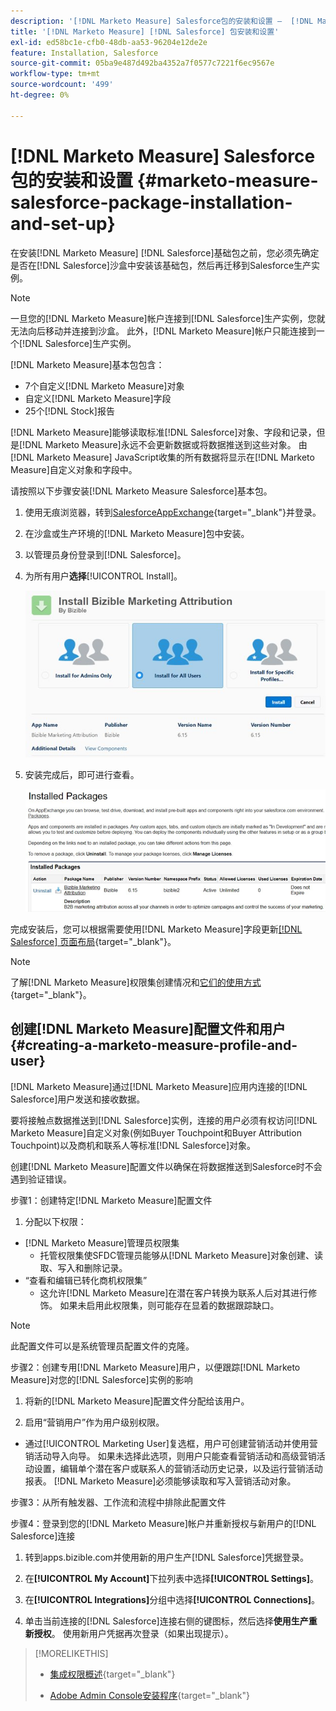 ```yaml
---
description: '[!DNL Marketo Measure] Salesforce包的安装和设置 —  [!DNL Marketo Measure]'
title: '[!DNL Marketo Measure] [!DNL Salesforce] 包安装和设置'
exl-id: ed58bc1e-cfb0-48db-aa53-96204e12de2e
feature: Installation, Salesforce
source-git-commit: 05ba9e487d492ba4352a7f0577c7221f6ec9567e
workflow-type: tm+mt
source-wordcount: '499'
ht-degree: 0%

---
```


# [!DNL Marketo Measure] Salesforce包的安装和设置 {#marketo-measure-salesforce-package-installation-and-set-up}

在安装[!DNL Marketo Measure] [!DNL Salesforce]基础包之前，您必须先确定是否在[!DNL Salesforce]沙盒中安装该基础包，然后再迁移到Salesforce生产实例。

>[!NOTE]
>
>一旦您的[!DNL Marketo Measure]帐户连接到[!DNL Salesforce]生产实例，您就无法向后移动并连接到沙盒。 此外，[!DNL Marketo Measure]帐户只能连接到一个[!DNL Salesforce]生产实例。

[!DNL Marketo Measure]基本包包含：

* 7个自定义[!DNL Marketo Measure]对象
* 自定义[!DNL Marketo Measure]字段
* 25个[!DNL Stock]报告

[!DNL Marketo Measure]能够读取标准[!DNL Salesforce]对象、字段和记录，但是[!DNL Marketo Measure]永远不会更新数据或将数据推送到这些对象。 由[!DNL Marketo Measure] JavaScript收集的所有数据将显示在[!DNL Marketo Measure]自定义对象和字段中。

请按照以下步骤安装[!DNL Marketo Measure Salesforce]基本包。

1. 使用无痕浏览器，转到[SalesforceAppExchange](https://appexchange.salesforce.com/appxListingDetail?listingId=a0N3000000B3KLuEAN){target="_blank"}并登录。

1. 在沙盒或生产环境的[!DNL Marketo Measure]包中安装。

1. 以管理员身份登录到[!DNL Salesforce]。

1. 为所有用户&#x200B;**选择**[!UICONTROL Install]。

   ![](assets/marketo-measure-salesforce-package-installation-and-set-up-1.png)

1. 安装完成后，即可进行查看。

   ![](assets/marketo-measure-salesforce-package-installation-and-set-up-2.png)

完成安装后，您可以根据需要使用[!DNL Marketo Measure]字段更新[[!DNL Salesforce] 页面布局](/help/configuration-and-setup/marketo-measure-and-salesforce/page-layout-instructions.md){target="_blank"}。

>[!NOTE]
>
>了解[!DNL Marketo Measure]权限集创建情况和[它们的使用方式](/help/configuration-and-setup/marketo-measure-and-salesforce/marketo-measure-permission-sets.md){target="_blank"}。

## 创建[!DNL Marketo Measure]配置文件和用户 {#creating-a-marketo-measure-profile-and-user}

[!DNL Marketo Measure]通过[!DNL Marketo Measure]应用内连接的[!DNL Salesforce]用户发送和接收数据。

要将接触点数据推送到[!DNL Salesforce]实例，连接的用户必须有权访问[!DNL Marketo Measure]自定义对象(例如Buyer Touchpoint和Buyer Attribution Touchpoint)以及商机和联系人等标准[!DNL Salesforce]对象。

创建[!DNL Marketo Measure]配置文件以确保在将数据推送到Salesforce时不会遇到验证错误。

步骤1：创建特定[!DNL Marketo Measure]配置文件

1. 分配以下权限：

* [!DNL Marketo Measure]管理员权限集
   * 托管权限集使SFDC管理员能够从[!DNL Marketo Measure]对象创建、读取、写入和删除记录。
* “查看和编辑已转化商机权限集”
   * 这允许[!DNL Marketo Measure]在潜在客户转换为联系人后对其进行修饰。 如果未启用此权限集，则可能存在显着的数据跟踪缺口。

>[!NOTE]
>
>此配置文件可以是系统管理员配置文件的克隆。

步骤2：创建专用[!DNL Marketo Measure]用户，以便跟踪[!DNL Marketo Measure]对您的[!DNL Salesforce]实例的影响

1. 将新的[!DNL Marketo Measure]配置文件分配给该用户。

1. 启用“营销用户”作为用户级别权限。

* 通过[!UICONTROL Marketing User]复选框，用户可创建营销活动并使用营销活动导入向导。 如果未选择此选项，则用户只能查看营销活动和高级营销活动设置，编辑单个潜在客户或联系人的营销活动历史记录，以及运行营销活动报表。 [!DNL Marketo Measure]必须能够读取和写入营销活动对象。

步骤3：从所有触发器、工作流和流程中排除此配置文件

步骤4：登录到您的[!DNL Marketo Measure]帐户并重新授权与新用户的[!DNL Salesforce]连接

1. 转到apps.bizible.com并使用新的用户生产[!DNL Salesforce]凭据登录。

1. 在&#x200B;**[!UICONTROL My Account]**&#x200B;下拉列表中选择&#x200B;**[!UICONTROL Settings]**。

1. 在&#x200B;**[!UICONTROL Integrations]**&#x200B;分组中选择&#x200B;**[!UICONTROL Connections]**。

1. 单击当前连接的[!DNL Salesforce]连接右侧的键图标，然后选择&#x200B;**使用生产重新授权**。 使用新用户凭据再次登录（如果出现提示）。

>[!MORELIKETHIS]
>
>* [集成权限概述](/help/api-connections/utilizing-marketo-measures-api-connections/integration-permissions-overview.md){target="_blank"}
>
>* [Adobe Admin Console安装程序](/help/configuration-and-setup/getting-started-with-marketo-measure/adobe-admin-console-setup.md){target="_blank"}
